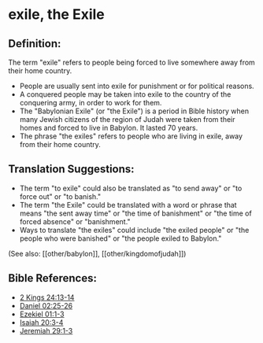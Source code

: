 # exile, the Exile #

## Definition: ##

The term "exile" refers to people being forced to live somewhere away from their home country.

* People are usually sent into exile for punishment or for political reasons.
* A conquered people may be taken into exile to the country of the conquering army, in order to work for them.
* The "Babylonian Exile" (or "the Exile") is a period in Bible history when many Jewish citizens of the region of Judah were taken from their homes and forced to live in Babylon. It lasted 70 years.
* The phrase "the exiles" refers to people who are living in exile, away from their home country.

## Translation Suggestions: ##

* The term "to exile" could also be translated as "to send away" or "to force out" or "to banish."
* The term "the Exile" could be translated with a word or phrase that means "the sent away time" or "the time of banishment" or "the time of forced absence" or "banishment."
* Ways to translate "the exiles" could include "the exiled people" or "the people who were banished" or "the people exiled to Babylon."

(See also: [[other/babylon]], [[other/kingdomofjudah]])

## Bible References: ##

* [2 Kings 24:13-14](en/tn/2ki/help/24/13)
* [Daniel 02:25-26](en/tn/dan/help/02/25)
* [Ezekiel 01:1-3](en/tn/ezk/help/01/01)
* [Isaiah 20:3-4](en/tn/isa/help/20/03)
* [Jeremiah 29:1-3](en/tn/jer/help/29/01)